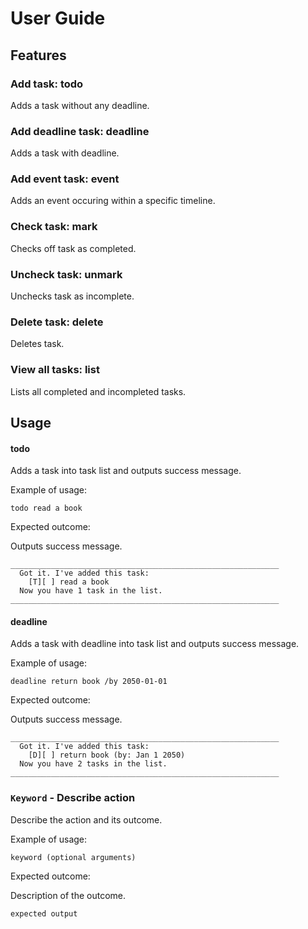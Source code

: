 # User Guide

## Features 

### Add task: todo

Adds a task without any deadline.

### Add deadline task: deadline

Adds a task with deadline.

### Add event task: event

Adds an event occuring within a specific timeline.

### Check task: mark

Checks off task as completed.

### Uncheck task: unmark

Unchecks task as incomplete.

### Delete task: delete

Deletes task.

### View all tasks: list

Lists all completed and incompleted tasks.

## Usage

#### todo

Adds a task into task list and outputs success message.

Example of usage: 

`todo read a book`

Expected outcome:

Outputs success message.

```
____________________________________________________________
  Got it. I've added this task:
    [T][ ] read a book
  Now you have 1 task in the list.
____________________________________________________________
```

#### deadline

Adds a task with deadline into task list and outputs success message.

Example of usage: 

`deadline return book /by 2050-01-01`

Expected outcome:

Outputs success message.

```
____________________________________________________________
  Got it. I've added this task:
    [D][ ] return book (by: Jan 1 2050)
  Now you have 2 tasks in the list.
____________________________________________________________
```


### `Keyword` - Describe action

Describe the action and its outcome.

Example of usage: 

`keyword (optional arguments)`

Expected outcome:

Description of the outcome.

```
expected output
```
